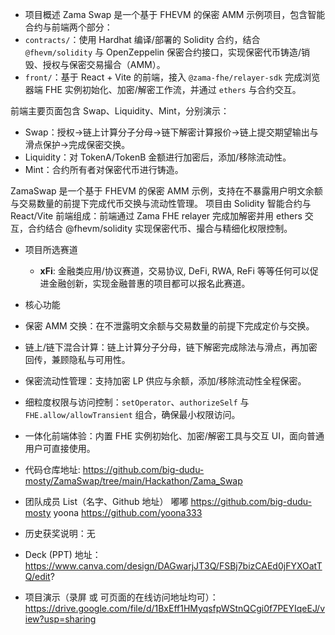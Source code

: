 - 项目概述
Zama Swap 是一个基于 FHEVM 的保密 AMM 示例项目，包含智能合约与前端两个部分：
- `contracts/`：使用 Hardhat 编译/部署的 Solidity 合约，结合 `@fhevm/solidity` 与 OpenZeppelin 保密合约接口，实现保密代币铸造/销毁、授权与保密交易撮合（AMM）。
- `front/`：基于 React + Vite 的前端，接入 `@zama-fhe/relayer-sdk` 完成浏览器端 FHE 实例初始化、加密/解密工作流，并通过 `ethers` 与合约交互。

前端主要页面包含 Swap、Liquidity、Mint，分别演示：
- Swap：授权→链上计算分子分母→链下解密计算报价→链上提交期望输出与滑点保护→完成保密交换。
- Liquidity：对 TokenA/TokenB 金额进行加密后，添加/移除流动性。
- Mint：合约所有者对保密代币进行铸造。

ZamaSwap 是一个基于 FHEVM 的保密 AMM 示例，支持在不暴露用户明文余额与交易数量的前提下完成代币交换与流动性管理。
项目由 Solidity 智能合约与 React/Vite 前端组成：前端通过 Zama FHE relayer 完成加解密并用 ethers 交互，合约结合 @fhevm/solidity 实现保密代币、撮合与精细化权限控制。

- 项目所选赛道
  - **xFi**: 金融类应用/协议赛道，交易协议, DeFi, RWA, ReFi 等等任何可以促进金融创新，实现金融普惠的项目都可以报名此赛道。

- 核心功能
- 保密 AMM 交换：在不泄露明文余额与交易数量的前提下完成定价与交换。
- 链上/链下混合计算：链上计算分子分母，链下解密完成除法与滑点，再加密回传，兼顾隐私与可用性。
- 保密流动性管理：支持加密 LP 供应与余额，添加/移除流动性全程保密。
- 细粒度权限与访问控制：`setOperator`、`authorizeSelf` 与 `FHE.allow/allowTransient` 组合，确保最小权限访问。
- 一体化前端体验：内置 FHE 实例初始化、加密/解密工具与交互 UI，面向普通用户可直接使用。

- 代码仓库地址: https://github.com/big-dudu-mosty/ZamaSwap/tree/main/Hackathon/Zama_Swap

- 团队成员 List（名字、Github 地址）
嘟嘟 https://github.com/big-dudu-mosty
yoona https://github.com/yoona333

- 历史获奖说明：无

- Deck (PPT) 地址：https://www.canva.com/design/DAGwarjJT3Q/FSBj7bizCAEd0jFYXOatTQ/edit?
- 项目演示（录屏 或 可页面的在线访问地址均可）：https://drive.google.com/file/d/1BxEff1HMyqsfpWStnQCgi0f7PEYIqeEJ/view?usp=sharing